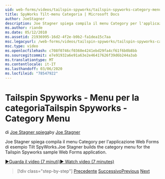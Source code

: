 ```yaml
---
uid: web-forms/videos/tailspin-spyworks/tailspin-spyworks-category-menu
title: SpyWorks Tilt-menu Categoria | Microsoft Docs
author: JoeStagner
description: Joe Stagner spiega compila il menu Category per l'applicazione Web Forms di esempio Tilt SpyWorks.
ms.author: riande
ms.date: 05/12/2010
ms.assetid: 21936995-16d2-4f2e-b9b2-fa1dea15c7aa
msc.legacyurl: /web-forms/videos/tailspin-spyworks/tailspin-spyworks-category-menu
msc.type: video
ms.openlocfilehash: c708f0746cf0360e4241ebd29fa4cf61f6b0b8bb
ms.sourcegitcommit: e7e91932a6e91a63e2e46417626f39d6b244a3ab
ms.translationtype: MT
ms.contentlocale: it-IT
ms.lasthandoff: 03/06/2020
ms.locfileid: "78547922"
---
```

# <a name="tailspin-spyworks---category-menu"></a><span data-ttu-id="92d98-103">Tailspin Spyworks - Menu per la categoria</span><span class="sxs-lookup"><span data-stu-id="92d98-103">Tailspin Spyworks - Category Menu</span></span>

<span data-ttu-id="92d98-104">di [Joe Stagner spiega](https://github.com/JoeStagner)</span><span class="sxs-lookup"><span data-stu-id="92d98-104">by [Joe Stagner](https://github.com/JoeStagner)</span></span>

<span data-ttu-id="92d98-105">Joe Stagner spiega compila il menu Category per l'applicazione Web Forms di esempio Tilt SpyWorks.</span><span class="sxs-lookup"><span data-stu-id="92d98-105">Joe Stagner builds the category menu for the Tailspin Spyworks sample Web Forms application.</span></span>

[<span data-ttu-id="92d98-106">&#9654;Guarda il video (7 minuti)</span><span class="sxs-lookup"><span data-stu-id="92d98-106">&#9654; Watch video (7 minutes)</span></span>](https://channel9.msdn.com/Blogs/ASP-NET-Site-Videos/tailspin-spyworks-category-menu)

> [!div class="step-by-step"]
> <span data-ttu-id="92d98-107">[Precedente](tailspin-spyworks-directory-organization.md)
> [Successivo](tailspin-spyworks-display-the-product-list.md)</span><span class="sxs-lookup"><span data-stu-id="92d98-107">[Previous](tailspin-spyworks-directory-organization.md)
[Next](tailspin-spyworks-display-the-product-list.md)</span></span>
